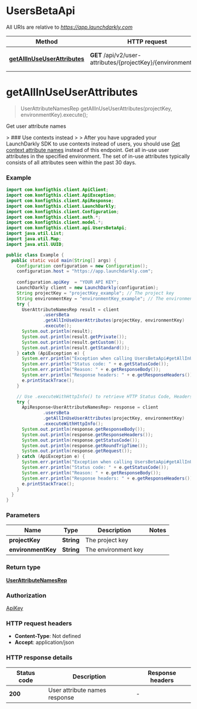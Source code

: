 # UsersBetaApi

All URIs are relative to *https://app.launchdarkly.com*

| Method | HTTP request | Description |
|------------- | ------------- | -------------|
| [**getAllInUseUserAttributes**](UsersBetaApi.md#getAllInUseUserAttributes) | **GET** /api/v2/user-attributes/{projectKey}/{environmentKey} | Get user attribute names |


<a name="getAllInUseUserAttributes"></a>
# **getAllInUseUserAttributes**
> UserAttributeNamesRep getAllInUseUserAttributes(projectKey, environmentKey).execute();

Get user attribute names

&gt; ### Use contexts instead &gt; &gt; After you have upgraded your LaunchDarkly SDK to use contexts instead of users, you should use [Get context attribute names](https://apidocs.launchdarkly.com) instead of this endpoint.  Get all in-use user attributes in the specified environment. The set of in-use attributes typically consists of all attributes seen within the past 30 days. 

### Example
```java
import com.konfigthis.client.ApiClient;
import com.konfigthis.client.ApiException;
import com.konfigthis.client.ApiResponse;
import com.konfigthis.client.LaunchDarkly;
import com.konfigthis.client.Configuration;
import com.konfigthis.client.auth.*;
import com.konfigthis.client.model.*;
import com.konfigthis.client.api.UsersBetaApi;
import java.util.List;
import java.util.Map;
import java.util.UUID;

public class Example {
  public static void main(String[] args) {
    Configuration configuration = new Configuration();
    configuration.host = "https://app.launchdarkly.com";
    
    configuration.apiKey  = "YOUR API KEY";
    LaunchDarkly client = new LaunchDarkly(configuration);
    String projectKey = "projectKey_example"; // The project key
    String environmentKey = "environmentKey_example"; // The environment key
    try {
      UserAttributeNamesRep result = client
              .usersBeta
              .getAllInUseUserAttributes(projectKey, environmentKey)
              .execute();
      System.out.println(result);
      System.out.println(result.getPrivate());
      System.out.println(result.getCustom());
      System.out.println(result.getStandard());
    } catch (ApiException e) {
      System.err.println("Exception when calling UsersBetaApi#getAllInUseUserAttributes");
      System.err.println("Status code: " + e.getStatusCode());
      System.err.println("Reason: " + e.getResponseBody());
      System.err.println("Response headers: " + e.getResponseHeaders());
      e.printStackTrace();
    }

    // Use .executeWithHttpInfo() to retrieve HTTP Status Code, Headers and Request
    try {
      ApiResponse<UserAttributeNamesRep> response = client
              .usersBeta
              .getAllInUseUserAttributes(projectKey, environmentKey)
              .executeWithHttpInfo();
      System.out.println(response.getResponseBody());
      System.out.println(response.getResponseHeaders());
      System.out.println(response.getStatusCode());
      System.out.println(response.getRoundTripTime());
      System.out.println(response.getRequest());
    } catch (ApiException e) {
      System.err.println("Exception when calling UsersBetaApi#getAllInUseUserAttributes");
      System.err.println("Status code: " + e.getStatusCode());
      System.err.println("Reason: " + e.getResponseBody());
      System.err.println("Response headers: " + e.getResponseHeaders());
      e.printStackTrace();
    }
  }
}

```

### Parameters

| Name | Type | Description  | Notes |
|------------- | ------------- | ------------- | -------------|
| **projectKey** | **String**| The project key | |
| **environmentKey** | **String**| The environment key | |

### Return type

[**UserAttributeNamesRep**](UserAttributeNamesRep.md)

### Authorization

[ApiKey](../README.md#ApiKey)

### HTTP request headers

 - **Content-Type**: Not defined
 - **Accept**: application/json

### HTTP response details
| Status code | Description | Response headers |
|-------------|-------------|------------------|
| **200** | User attribute names response |  -  |

